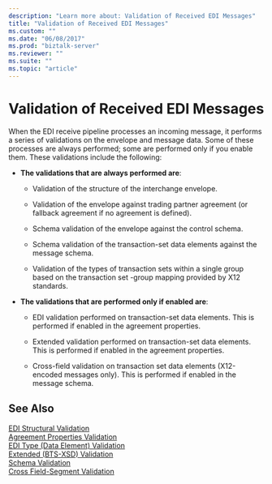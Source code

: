 ```yaml
---
description: "Learn more about: Validation of Received EDI Messages"
title: "Validation of Received EDI Messages"
ms.custom: ""
ms.date: "06/08/2017"
ms.prod: "biztalk-server"
ms.reviewer: ""
ms.suite: ""
ms.topic: "article"
---
```

# Validation of Received EDI Messages
When the EDI receive pipeline processes an incoming message, it performs a series of validations on the envelope and message data. Some of these processes are always performed; some are performed only if you enable them. These validations include the following:  
  
-   **The validations that are always performed are**:  
  
    -   Validation of the structure of the interchange envelope.  
  
    -   Validation of the envelope against trading partner agreement (or fallback agreement if no agreement is defined).  
  
    -   Schema validation of the envelope against the control schema.  
  
    -   Schema validation of the transaction-set data elements against the message schema.  
  
    -   Validation of the types of transaction sets within a single group based on the transaction set -group mapping provided by X12 standards.  
  
-   **The validations that are performed only if enabled are**:  
  
    -   EDI validation performed on transaction-set data elements. This is performed if enabled in the agreement properties.  
  
    -   Extended validation performed on transaction-set data elements. This is performed if enabled in the agreement properties.  
  
    -   Cross-field validation on transaction set data elements (X12-encoded messages only). This is performed if enabled in the message schema.  
  
## See Also  
 [EDI Structural Validation](../core/edi-structural-validation.md)   
 [Agreement Properties Validation](../core/agreement-properties-validation.md)   
 [EDI Type (Data Element) Validation](../core/edi-type-data-element-validation.md)   
 [Extended (BTS-XSD) Validation](../core/extended-bts-xsd-validation.md)   
 [Schema Validation](../core/schema-validation2.md)   
 [Cross Field-Segment Validation](../core/cross-field-segment-validation.md)
